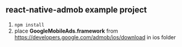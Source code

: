 ## react-native-admob example project

1. `npm install`
2. place **GoogleMobileAds.framework** from https://developers.google.com/admob/ios/download in ios folder
